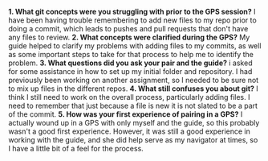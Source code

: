 **1.  What git concepts were you struggling with prior to the GPS session?**
I have been having trouble remembering to add new files to my repo prior to doing a commit, which leads to pushes and pull requests that don't have any files to review.
**2.  What concepts were clarified during the GPS?**
My guide helped to clarify my problems with adding files to my commits, as well as some important steps to take for that process to help me to identify the problem.
**3.  What questions did you ask your pair and the guide?**
i asked for some assistance in how to set up my initial folder and repository.  I had previously been working on another assignment, so I needed to be sure not to mix up files in the different repos.
**4.  What still confuses you about git?**
I think I still need to work on the overall process, particularly adding files.  I need to remember that just because a file is new it is not slated to be a part of the commit.
**5.  How was your first experience of pairing in a GPS?**
I actually wound up in a GPS with only myself and the guide, so this probably wasn't a good first experience.  However, it was still a good experience in working with the guide, and she did help serve as my navigator at times, so I have a little bit of a feel for the process.
